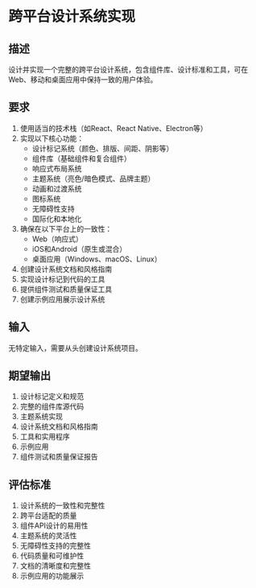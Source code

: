 # 跨平台设计系统实现

## 描述
设计并实现一个完整的跨平台设计系统，包含组件库、设计标准和工具，可在Web、移动和桌面应用中保持一致的用户体验。

## 要求
1. 使用适当的技术栈（如React、React Native、Electron等）
2. 实现以下核心功能：
   - 设计标记系统（颜色、排版、间距、阴影等）
   - 组件库（基础组件和复合组件）
   - 响应式布局系统
   - 主题系统（亮色/暗色模式、品牌主题）
   - 动画和过渡系统
   - 图标系统
   - 无障碍性支持
   - 国际化和本地化
3. 确保在以下平台上的一致性：
   - Web（响应式）
   - iOS和Android（原生或混合）
   - 桌面应用（Windows、macOS、Linux）
4. 创建设计系统文档和风格指南
5. 实现设计标记到代码的工具
6. 提供组件测试和质量保证工具
7. 创建示例应用展示设计系统

## 输入
无特定输入，需要从头创建设计系统项目。

## 期望输出
1. 设计标记定义和规范
2. 完整的组件库源代码
3. 主题系统实现
4. 设计系统文档和风格指南
5. 工具和实用程序
6. 示例应用
7. 组件测试和质量保证报告

## 评估标准
1. 设计系统的一致性和完整性
2. 跨平台适配的质量
3. 组件API设计的易用性
4. 主题系统的灵活性
5. 无障碍性支持的完整性
6. 代码质量和可维护性
7. 文档的清晰度和完整性
8. 示例应用的功能展示